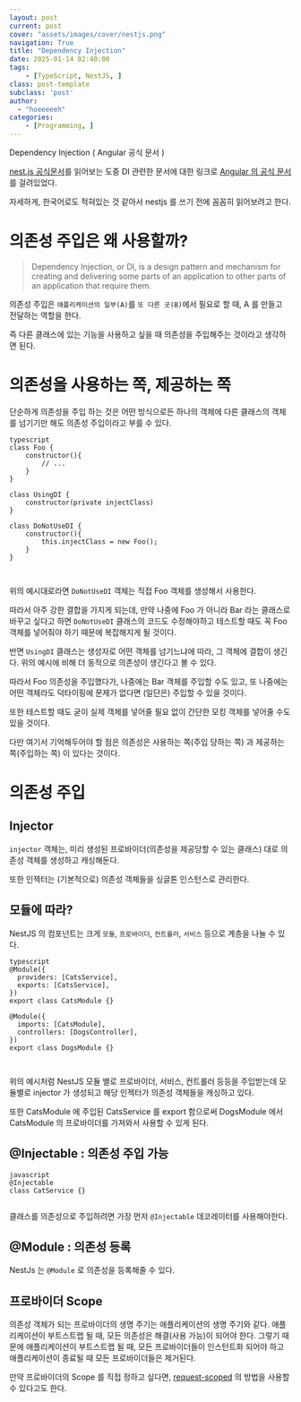 ```yaml
---
layout: post
current: post
cover: "assets/images/cover/nestjs.png"
navigation: True
title: "Dependency Injection"
date: 2025-01-14 02:40:00
tags:
    - [TypeScript, NestJS, ]
class: post-template
subclass: 'post'
author: 
  - "hoeeeeeh"
categories:
    - [Programming, ]
---
```


Dependency Injection ( Angular 공식 문서 )


[nest.js 공식문서](https://docs.nestjs.com/providers)를 읽어보는 도중 DI 관련한 문서에 대한 링크로 [Angular 의 공식 문서](https://www.angular.kr/guide/dependency-injection)를 걸려있었다.


자세하게, 한국어로도 적혀있는 것 같아서 nestjs 를 쓰기 전에 꼼꼼히 읽어보려고 한다.


# 의존성 주입은 왜 사용할까?


> Dependency Injection, or DI, is a design pattern and mechanism for creating and delivering some parts of an application to other parts of an application that require them.


의존성 주입은 `애플리케이션의 일부(A)`를 `또 다른 곳(B)`에서 필요로 할 때, A 를 만들고 전달하는 역할을 한다.


즉 다른 클래스에 있는 기능을 사용하고 싶을 때 의존성을 주입해주는 것이라고 생각하면 된다.


# 의존성을 사용하는 쪽, 제공하는 쪽


단순하게 의존성을 주입 하는 것은 어떤 방식으로든 하나의 객체에 다른 클래스의 객체를 넘기기만 해도 의존성 주입이라고 부를 수 있다.



```
typescript
class Foo {
    constructor(){
        // ...
    }
}

class UsingDI {
    constructor(private injectClass)
}

class DoNotUseDI {
    constructor(){
        this.injectClass = new Foo();
    }
}



```



위의 예시대로라면 `DoNotUseDI` 객체는 직접 Foo 객체를 생성해서 사용한다.


따라서 아주 강한 결합을 가지게 되는데, 만약 나중에 Foo 가 아니라 Bar 라는 클래스로 바꾸고 싶다고 하면
`DoNotUseDI` 클래스의 코드도 수정해야하고 테스트할 때도 꼭 Foo 객체를 넣어줘야 하기 때문에 복잡해지게 될 것이다.


반면 `UsingDI` 클래스는 생성자로 어떤 객체를 넘기느냐에 따라, 그 객체에 결합이 생긴다. 위의 예시에 비해 더 동적으로 의존성이 생긴다고 볼 수 있다.


따라서 Foo 의존성을 주입했다가, 나중에는 Bar 객체를 주입할 수도 있고, 또 나중에는 어떤 객체라도 덕타이핑에 문제가 없다면 (일단은) 주입할 수 있을 것이다.


또한 테스트할 때도 굳이 실제 객체를 넣어줄 필요 없이 간단한 모킹 객체를 넣어줄 수도 있을 것이다.


다만 여기서 기억해두어야 할 점은 의존성은 사용하는 쪽(주입 당하는 쪽) 과 제공하는 쪽(주입하는 쪽) 이 있다는 것이다.


# 의존성 주입


## Injector


`injector` 객체는, 미리 생성된 프로바이더(의존성을 제공당할 수 있는 클래스) 대로 의존성 객체를 생성하고 캐싱해둔다.


또한 인젝터는 (기본적으로) 의존성 객체들을 싱글톤 인스턴스로 관리한다.


## 모듈에 따라?


NestJS 의 컴포넌트는 크게 `모듈`, `프로바이더`, `컨트롤러`, `서비스` 등으로 계층을 나눌 수 있다.



```
typescript
@Module({
  providers: [CatsService],
  exports: [CatsService],
})
export class CatsModule {}

@Module({
  imports: [CatsModule],
  controllers: [DogsController],
})
export class DogsModule {}



```



위의 예시처럼 NestJS 모듈 별로 프로바이더, 서비스, 컨트롤러 등등을 주입받는데 모듈별로 injector 가 생성되고 해당 인젝터가 의존성 객체들을 캐싱하고 있다.


또한 CatsModule 에 주입된 CatsService 를 export 함으로써 DogsModule 에서 CatsModule 의 프로바이더를 가져와서 사용할 수 있게 된다.


## @Injectable : 의존성 주입 가능



```
javascript
@Injectable
class CatService {}


```



클래스를 의존성으로 주입하려면 가장 먼저 `@Injectable` 데코레이터를 사용해야한다.


## @Module : 의존성 등록


NestJs 는 `@Module` 로 의존성을 등록해줄 수 있다.


## 프로바이더 Scope


의존성 객체가 되는 프로바이더의 생명 주기는 애플리케이션의 생명 주기와 같다. 애플리케이션이 부트스트랩 될 때, 모든 의존성은 해결(사용 가능)이 되어야 한다.
그렇기 때문에 애플리케이션이 부트스트랩 될 때, 모든 프로바이더들이 인스턴트화 되어야 하고 애플리케이션이 종료될 때 모든 프로바이더들은 제거된다.


만약 프로바이더의 Scope 를 직접 정하고 싶다면, [request-scoped](https://docs.nestjs.com/fundamentals/injection-scopes) 의 방법을 사용할 수 있다고도 한다.

